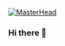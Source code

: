 [![MasterHead](https://dribbble.com/shots/8803765-Good-Vibe/attachments/1014529?mode=media)](https://github.com/adm0397)

### Hi there 👋

<!--
**adm0397/adm0397** is a ✨ _special_ ✨ repository because its `README.md` (this file) appears on your GitHub profile.

Here are some ideas to get you started:

- 🔭 I’m currently working on ...
- 🌱 I’m currently learning ...
- 👯 I’m looking to collaborate on ...
- 🤔 I’m looking for help with ...
- 💬 Ask me about ...
- 📫 How to reach me: ...
- 😄 Pronouns: ...
- ⚡ Fun fact: ...
-->
